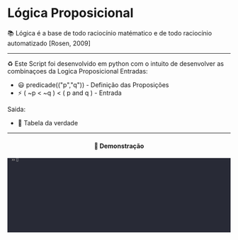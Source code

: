 # Lógica Proposicional
<p>
  📚 Lógica é a base de todo raciocínio matématico e de todo raciocínio automatizado [Rosen, 2009]
</p>
<hr>
<p>
     ♻️  Este Script foi desenvolvido em python com o intuito de desenvolver as combinaçoes da Logica Proposicional
    <br<br>Entradas:
    <ul>
        <li> 😃 predicade(("p","q")) - Definição das Proposições </li>
        <li> ⚡ ( ~p < ~q ) < ( p and q ) - Entrada
    </ul>
    Saida:
    <ul>
        <li> 💭 Tabela da verdade
    </ul>
</p>
<hr>
<center>
<h4>📍 Demonstração<h4>
<img src = Animação.gif>
</center>
